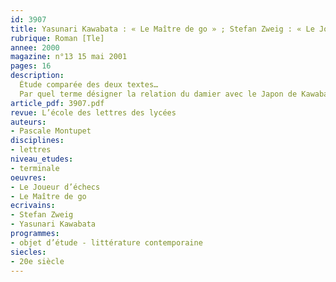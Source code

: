 ```yaml
---
id: 3907
title: Yasunari Kawabata : « Le Maître de go » ; Stefan Zweig : « Le Joueur d’échecs »
rubrique: Roman [Tle]
annee: 2000
magazine: n°13 15 mai 2001
pages: 16
description: 
  Étude comparée des deux textes…
  Par quel terme désigner la relation du damier avec le Japon de Kawabata et celle de l’échiquier avec l’Autriche de Zweig si ce n’est celui d’allégorie, une allégorie de l’enfermement frontalier et culturel auquel viendra s’ajouter l’étouffement provoqué par l’oppression quotidienne circonstancielle, historique et politique, de la guerre ?
article_pdf: 3907.pdf
revue: L’école des lettres des lycées
auteurs:
- Pascale Montupet
disciplines:
- lettres
niveau_etudes:
- terminale
oeuvres:
- Le Joueur d’échecs
- Le Maître de go
ecrivains:
- Stefan Zweig
- Yasunari Kawabata
programmes:
- objet d’étude - littérature contemporaine
siecles:
- 20e siècle
---
```

